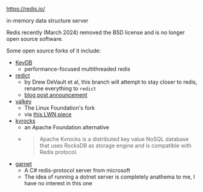 https://redis.io/

in-memory data structure server

Redis recently (March 2024) removed the BSD license and is no longer open source software.

Some open source forks of it include:

- [KeyDB](https://docs.keydb.dev/)
	- performance-focused multithreaded redis
- [redict](https://codeberg.org/redict/redict)
	- by Drew DeVault et al, this branch will attempt to stay closer to redis, rename everything to `redict`
	- [blog post announcement](https://redict.io/posts/2024-03-22-redict-is-an-independent-fork/)
- [valkey](https://github.com/valkey-io/valkey)
	- The Linux Foundation's fork
	- via [this LWN piece](https://lwn.net/SubscriberLink/966631/6bf2063136effa1e/)
- [kvrocks](https://github.com/apache/kvrocks)
	- an Apache Foundation alternative
	- > Apache Kvrocks is a distributed key value NoSQL database that uses RocksDB as storage engine and is compatible with Redis protocol. 
- [garnet](https://github.com/microsoft/garnet)
	- A C# redis-protocol server from microsoft
	- The idea of running a dotnet server is completely anathema to me, I have no interest in this one
